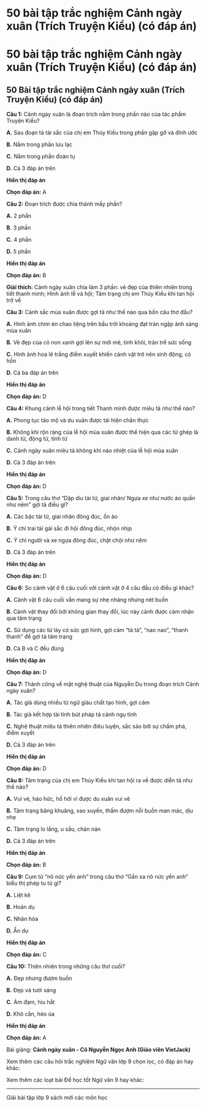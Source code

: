 # 50 bài tập trắc nghiệm Cảnh ngày xuân (Trích Truyện Kiều) (có đáp án)

# 50 bài tập trắc nghiệm Cảnh ngày xuân (Trích Truyện Kiều) (có đáp án)

## 50 Bài tập trắc nghiệm Cảnh ngày xuân (Trích Truyện Kiều) (có đáp án)

**Câu 1:** Cảnh ngày xuân là đoạn trích nằm trong phần nào của tác phẩm Truyện Kiều?

**A.** Sau đoạn tả tài sắc của chị em Thúy Kiều trong phần gặp gỡ và đính ước

**B.** Nằm trong phần lưu lạc

**C.** Nằm trong phần đoàn tụ

**D.** Cả 3 đáp án trên

**Hiển thị đáp án**

**Chọn đáp án:** A

**Câu 2:** Đoạn trích được chia thành mấy phần?

**A.** 2 phần

**B.** 3 phần

**C.** 4 phần

**D.** 5 phần

**Hiển thị đáp án**

**Chọn đáp án:** B

**Giải thích:** Cảnh ngày xuân chia làm 3 phần: vẻ đẹp của thiên nhiên trong tiết thanh minh; Hình ảnh lễ và hội; Tâm trạng chị em Thúy Kiều khi tan hội trở về

**Câu 3:** Cảnh sắc mùa xuân được gợi tả như thế nào qua bốn câu thơ đầu?

**A.** Hình ảnh chim én chao liệng trên bầu trời khoáng đạt tràn ngập ánh sáng mùa xuân

**B.** Vẻ đẹp của cỏ non xanh gợi lên sự mới mẻ, tinh khôi, tràn trề sức sống

**C.** Hình ảnh hoa lê trắng điểm xuyết khiến cảnh vật trở nên sinh động, có hồn 

**D.** Cả ba đáp án trên

**Hiển thị đáp án**

**Chọn đáp án:** D

**Câu 4:** Khung cảnh lễ hội trong tiết Thanh minh được miêu tả như thế nào?

**A.** Phong tục tảo mộ và du xuân được tái hiện chân thực

**B.** Không khí rộn ràng của lễ hội mùa xuân được thể hiện qua các từ ghép là danh từ, động từ, tính từ

**C.** Cảnh ngày xuân miêu tả không khí náo nhiệt của lễ hội mùa xuân

**D.** Cả 3 đáp án trên

**Hiển thị đáp án**

**Chọn đáp án:** D

**Câu 5:** Trong câu thơ “Dập dìu tài tử, giai nhân/ Ngựa xe như nước áo quần như nêm” gợi tả điều gì?

**A.** Các bậc tài tử, giai nhân đông đúc, ồn ào

**B.** Ý chỉ trai tài gái sắc đi hội đông đúc, nhộn nhịp

**C.** Ý chỉ người và xe ngựa đông đúc, chật chội như nêm

**D.** Cả 3 đáp án trên

**Hiển thị đáp án**

**Chọn đáp án:** D

**Câu 6:** So cảnh vật ở 6 câu cuối với cảnh vật ở 4 câu đầu có điều gì khác?

**A.** Cảnh vật 6 câu cuối vẫn mang sự nhẹ nhàng nhưng nét buồn

**B.** Cảnh vật thay đổi bởi không gian thay đổi, lúc này cảnh được cảm nhận qua tâm trạng

**C.** Sử dụng các từ láy có sức gợi hình, gợi cảm “tà tà”, “nao nao”, “thanh thanh” để gợi tả tâm trạng

**D.** Cả B và C đều đúng 

**Hiển thị đáp án**

**Chọn đáp án:** D

**Câu 7:** Thành công về mặt nghệ thuật của Nguyễn Du trong đoạn trích Cảnh ngày xuân?

**A.** Tác giả dùng nhiều từ ngữ giàu chất tạo hình, gợi cảm

**B.** Tác giả kết hợp tài tình bút pháp tả cảnh ngụ tình

**C.** Nghệ thuật miêu tả thiên nhiên điêu luyện, sắc sảo bởi sự chấm phá, điểm xuyết

**D.** Cả 3 đáp án trên

**Hiển thị đáp án**

**Chọn đáp án:** D

**Câu 8:** Tâm trạng của chị em Thúy Kiều khi tan hội ra về được diễn tả như thế nào?

**A.** Vui vẻ, háo hức, hồ hởi vì được du xuân vui vẻ

**B.** Tâm trạng bâng khuâng, xao xuyến, thấm đượm nỗi buồn man mác, dịu nhẹ

**C.** Tâm trạng lo lắng, u sầu, chán nản

**D.** Cả 3 đáp án trên

**Hiển thị đáp án**

**Chọn đáp án:** B

**Câu 9:** Cụm từ “nô nức yến anh” trong câu thơ “Gần xa nô nức yến anh” biểu thị phép tu từ gì?

**A.** Liệt kê

**B.** Hoán dụ

**C.** Nhân hóa

**D.** Ẩn dụ

**Hiển thị đáp án**

**Chọn đáp án:** C

**Câu 10:** Thiên nhiên trong những câu thơ cuối?

**A.** Đẹp nhưng đượm buồn

**B.** Đẹp và tươi sáng

**C.** Ảm đạm, hiu hắt

**D.** Khô cằn, héo úa

**Hiển thị đáp án**

**Chọn đáp án:** A

Bài giảng: **Cảnh ngày xuân - Cô Nguyễn Ngọc Anh (Giáo viên VietJack)**

Xem thêm các câu hỏi trắc nghiệm Ngữ văn lớp 9 chọn lọc, có đáp án hay khác:

Xem thêm các loạt bài Để học tốt Ngữ văn 9 hay khác:

* * *

Giải bài tập lớp 9 sách mới các môn học
